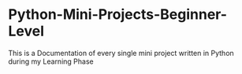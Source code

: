 # Python-Mini-Projects-Beginner-Level
This is a Documentation of every single mini project written in Python during my Learning Phase
